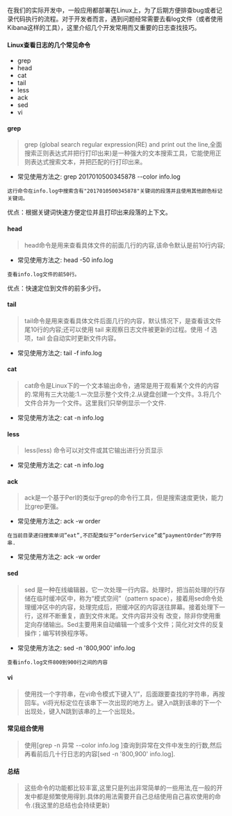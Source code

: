 在我们的实际开发中，一般应用都部署在Linux上，为了后期方便排查bug或者记录代码执行的流程。对于开发者而言，遇到问题经常需要去看log文件（或者使用Kibana这样的工具），这里介绍几个开发常用而又重要的日志查找技巧。

#### Linux查看日志的几个常见命令
* grep
* head
* cat
* tail
* less
* ack
* sed
* vi

#### grep
> grep (global search regular expression(RE) and print out the line,全面搜索正则表达式并把行打印出来)是一种强大的文本搜索工具，它能使用正则表达式搜索文本，并把匹配的行打印出来。

* 常见使用方法之: grep 2017010500345878 --color info.log
````
这行命令在info.log中搜索含有"2017010500345878"关键词的段落并且使用其他颜色标记关键词。
````
优点：根据关键词快速方便定位并且打印出来段落的上下文。

#### head
> head命令是用来查看具体文件的前面几行的内容,该命令默认是前10行内容;

* 常见使用方法之: head -50 info.log
````
查看info.log文件的前50行。
````
优点：快速定位到文件的前多少行。

#### tail
> tail命令是用来查看具体文件后面几行的内容，默认情况下，是查看该文件尾10行的内容;还可以使用 tail 来观察日志文件被更新的过程。使用 -f 选项，tail 会自动实时更新文件内容。

* 常见使用方法之: tail -f info.log

#### cat
> cat命令是Linux下的一个文本输出命令，通常是用于观看某个文件的内容的.常用有三大功能:1.一次显示整个文件;2.从键盘创建一个文件。3.将几个文件合并为一个文件。这里我们只举例显示一个文件.

* 常见使用方法之: cat -n info.log

#### less
> less(less)  命令可以对文件或其它输出进行分页显示

* 常见使用方法之: cat -n info.log

#### ack
> ack是一个基于Perl的类似于grep的命令行工具，但是搜索速度更快，能力比grep更强。

* 常见使用方法之: ack -w order
````
在当前目录递归搜索单词”eat”,不匹配类似于”orderService”或”paymentOrder”的字符串.
````
* 常见使用方法之: ack -w order

#### sed
> sed 是一种在线编辑器，它一次处理一行内容。处理时，把当前处理的行存储在临时缓冲区中，称为“模式空间”（pattern space），接着用sed命令处理缓冲区中的内容，处理完成后，把缓冲区的内容送往屏幕。接着处理下一行，这样不断重复，直到文件末尾。文件内容并没有 改变，除非你使用重定向存储输出。Sed主要用来自动编辑一个或多个文件；简化对文件的反复操作；编写转换程序等。

* 常见使用方法之: sed -n '800,900' info.log
````
查看info.log文件800到900行之间的内容
````

#### vi
> 使用找一个字符串，在vi命令模式下键入“/”，后面跟要查找的字符串，再按回车。vi将光标定位在该串下一次出现的地方上。键入n跳到该串的下一个出现处，键入N跳到该串的上一个出现处。

#### 常见组合使用
> 使用[grep -n 异常 --color info.log ]查询到异常在文件中发生的行数,然后再看前后几十行日志的内容[sed -n '800,900' info.log].

#### 总结
> 这些命令的功能都比较丰富,这里只是列出非常简单的一些用法,在一般的开发中都是频繁使用得到.具体的用法需要开自己总结使用自己喜欢使用的命令.(我这里的总结也会持续更新)